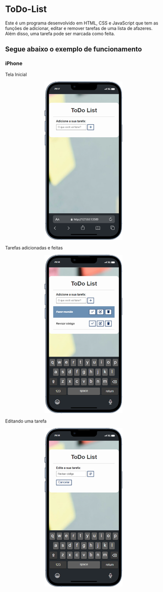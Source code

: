 # ToDo-List
Este é um programa desenvolvido em HTML, CSS e JavaScript que tem as funções de adicionar, editar e remover tarefas de uma lista de afazeres.
Além disso, uma tarefa pode ser marcada como feita.

## Segue abaixo o exemplo de funcionamento
### iPhone
Tela Inicial
<p align = "center">
  <img width="250" src = "ToDoProgram/to_readme/iPhone-tela inicial.png">
</p>

Tarefas adicionadas e feitas
<p align = "center">
  <img width="250" src = "ToDoProgram/to_readme/iPhone-add task.png">
</p>

Editando uma tarefa
<p align = "center">
  <img width="250" src = "ToDoProgram/to_readme/iPhone-edit task.png">
</p>



